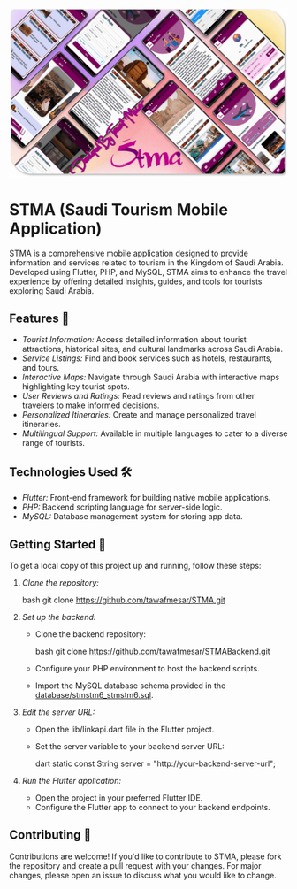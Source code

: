

![STMA](https://github.com/tawafmesar/STMA/blob/main/STMA.png?raw=true)

# STMA (Saudi Tourism Mobile Application) 

STMA is a comprehensive mobile application designed to provide information and services related to tourism in the Kingdom of Saudi Arabia. Developed using Flutter, PHP, and MySQL, STMA aims to enhance the travel experience by offering detailed insights, guides, and tools for tourists exploring Saudi Arabia.

## Features 🌟

- *Tourist Information:* Access detailed information about tourist attractions, historical sites, and cultural landmarks across Saudi Arabia.
- *Service Listings:* Find and book services such as hotels, restaurants, and tours.
- *Interactive Maps:* Navigate through Saudi Arabia with interactive maps highlighting key tourist spots.
- *User Reviews and Ratings:* Read reviews and ratings from other travelers to make informed decisions.
- *Personalized Itineraries:* Create and manage personalized travel itineraries.
- *Multilingual Support:* Available in multiple languages to cater to a diverse range of tourists.

## Technologies Used 🛠️

- *Flutter:* Front-end framework for building native mobile applications.
- *PHP:* Backend scripting language for server-side logic.
- *MySQL:* Database management system for storing app data.

## Getting Started 🚀

To get a local copy of this project up and running, follow these steps:

1. *Clone the repository:*

   bash
   git clone https://github.com/tawafmesar/STMA.git
   

2. *Set up the backend:*
   - Clone the backend repository:

     bash
     git clone https://github.com/tawafmesar/STMABackend.git
     

   - Configure your PHP environment to host the backend scripts.
   - Import the MySQL database schema provided in the [database/stmstm6_stmstm6.sql](https://github.com/tawafmesar/STMABackend/blob/main/database/stmstm6_stmstm6.sql).

3. *Edit the server URL:*
   - Open the lib/linkapi.dart file in the Flutter project.
   - Set the server variable to your backend server URL:

     dart
     static const String server = "http://your-backend-server-url";
     

4. *Run the Flutter application:*
   - Open the project in your preferred Flutter IDE.
   - Configure the Flutter app to connect to your backend endpoints.

## Contributing 🤝

Contributions are welcome! If you'd like to contribute to STMA, please fork the repository and create a pull request with your changes. For major changes, please open an issue to discuss what you would like to change.



